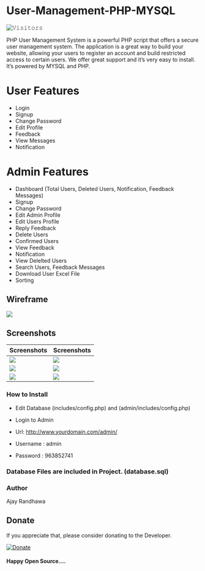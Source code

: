 # User-Management-PHP-MYSQL

![𝚅𝚒𝚜𝚒𝚝𝚘𝚛𝚜](https://visitor-badge.laobi.icu/badge?page_id=ajayrandhawa.User-Management-PHP-MYSQL&title=Visitor )


PHP User Management System is a powerful PHP script that offers a secure user management system. The application is a great way to build your website, allowing your users to register an account and build restricted access to certain users. We offer great support and it’s very easy to install. It’s powered by MYSQL and PHP.

# User Features

* Login
* Signup
* Change Password
* Edit Profile
* Feedback
* View Messages
* Notification

# Admin Features

* Dashboard (Total Users, Deleted Users, Notification, Feedback Messages)
* Signup
* Change Password
* Edit Admin Profile
* Edit Users Profile
* Reply Feedback
* Delete Users
* Confirmed Users
* View Feedback
* Notification
* View Delelted Users
* Search Users, Feedback Messages
* Download User Excel File 
* Sorting 

## Wireframe

 <img src="/Sc/wireframe.png">

## Screenshots

| Screenshots  | Screenshots |
| ------------- | ------------- |
| <img src="/Sc/1.PNG"> | <img src="/Sc/2.PNG"> |
| <img src="/Sc/3.PNG"> | <img src="/Sc/4.PNG"> |
| <img src="/Sc/5.PNG"> | <img src="/Sc/6.PNG"> |

### How to Install

* Edit Database (includes/config.php) and (admin/includes/config.php)

* Login to Admin
* Url: http://www.yourdomain.com/admin/
* Username : admin
* Password : 963852741

### Database Files are included in Project. (database.sql)

### Author

Ajay Randhawa

 ## Donate
If you appreciate that, please consider donating to the Developer.

[![Donate](https://cdn.pbrd.co/images/HyQFKkP.png)](https://www.paypal.me/ajayrandhawa) 

#### Happy Open Source....



